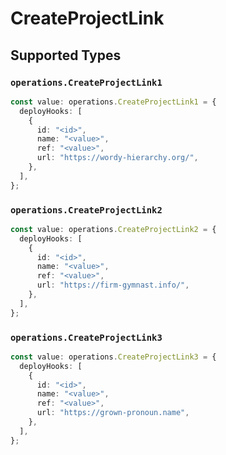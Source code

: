 # CreateProjectLink


## Supported Types

### `operations.CreateProjectLink1`

```typescript
const value: operations.CreateProjectLink1 = {
  deployHooks: [
    {
      id: "<id>",
      name: "<value>",
      ref: "<value>",
      url: "https://wordy-hierarchy.org/",
    },
  ],
};
```

### `operations.CreateProjectLink2`

```typescript
const value: operations.CreateProjectLink2 = {
  deployHooks: [
    {
      id: "<id>",
      name: "<value>",
      ref: "<value>",
      url: "https://firm-gymnast.info/",
    },
  ],
};
```

### `operations.CreateProjectLink3`

```typescript
const value: operations.CreateProjectLink3 = {
  deployHooks: [
    {
      id: "<id>",
      name: "<value>",
      ref: "<value>",
      url: "https://grown-pronoun.name",
    },
  ],
};
```

